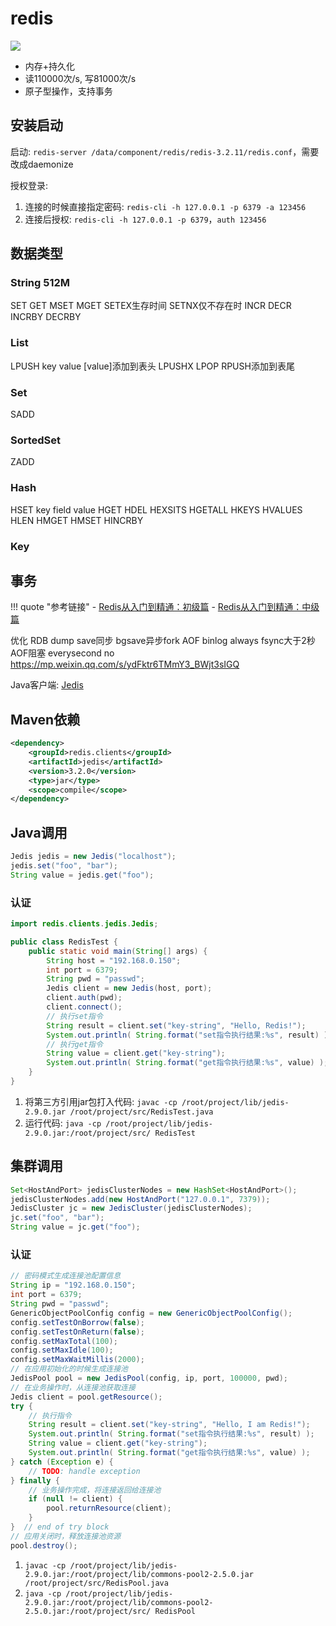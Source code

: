 # redis

![](https://img.shields.io/badge/language-C-brightgreen.svg)

- 内存+持久化
- 读110000次/s, 写81000次/s
- 原子型操作，支持事务

## 安装启动

启动: `redis-server /data/component/redis/redis-3.2.11/redis.conf`，需要改成daemonize

授权登录:

1. 连接的时候直接指定密码: `redis-cli -h 127.0.0.1 -p 6379 -a 123456`
1. 连接后授权: `redis-cli -h 127.0.0.1 -p 6379`，`auth 123456`

## 数据类型

### String 512M

SET GET MSET MGET SETEX生存时间 SETNX仅不存在时 INCR DECR INCRBY DECRBY

### List

LPUSH key value [value]添加到表头 LPUSHX LPOP RPUSH添加到表尾

### Set

SADD

### SortedSet

ZADD

### Hash

HSET key field value HGET HDEL HEXSITS HGETALL HKEYS HVALUES HLEN HMGET HMSET HINCRBY

### Key

## 事务

!!! quote "参考链接"
    - [Redis从入门到精通：初级篇](https://mp.weixin.qq.com/s/TrEcIW0DIgncpdQ00hAVSw)
    - [Redis从入门到精通：中级篇](https://mp.weixin.qq.com/s/-qdjcKouRVfa5QtjCAZTMA)


优化
RDB dump
save同步
bgsave异步fork
AOF binlog
always fsync大于2秒AOF阻塞
everysecond
no
https://mp.weixin.qq.com/s/ydFktr6TMmY3_BWjt3sIGQ

Java客户端: [Jedis](https://github.com/xetorthio/jedis)

## Maven依赖

```xml
<dependency>
    <groupId>redis.clients</groupId>
    <artifactId>jedis</artifactId>
    <version>3.2.0</version>
    <type>jar</type>
    <scope>compile</scope>
</dependency>
```

## Java调用

```java
Jedis jedis = new Jedis("localhost");
jedis.set("foo", "bar");
String value = jedis.get("foo");
```

### 认证

```java
import redis.clients.jedis.Jedis;

public class RedisTest {
    public static void main(String[] args) {
        String host = "192.168.0.150";
        int port = 6379;
        String pwd = "passwd";
        Jedis client = new Jedis(host, port);
        client.auth(pwd);
        client.connect();
        // 执行set指令
        String result = client.set("key-string", "Hello, Redis!");
        System.out.println( String.format("set指令执行结果:%s", result) );
        // 执行get指令
        String value = client.get("key-string");
        System.out.println( String.format("get指令执行结果:%s", value) );
    }
}
```

1. 将第三方引用jar包打入代码: `javac -cp /root/project/lib/jedis-2.9.0.jar /root/project/src/RedisTest.java`
1. 运行代码: `java -cp /root/project/lib/jedis-2.9.0.jar:/root/project/src/ RedisTest`

## 集群调用

```java
Set<HostAndPort> jedisClusterNodes = new HashSet<HostAndPort>();
jedisClusterNodes.add(new HostAndPort("127.0.0.1", 7379));
JedisCluster jc = new JedisCluster(jedisClusterNodes);
jc.set("foo", "bar");
String value = jc.get("foo");
```

### 认证

```java
// 密码模式生成连接池配置信息
String ip = "192.168.0.150";   
int port = 6379;   
String pwd = "passwd";   
GenericObjectPoolConfig config = new GenericObjectPoolConfig();   
config.setTestOnBorrow(false);   
config.setTestOnReturn(false);   
config.setMaxTotal(100);   
config.setMaxIdle(100);   
config.setMaxWaitMillis(2000);   
// 在应用初始化的时候生成连接池
JedisPool pool = new JedisPool(config, ip, port, 100000, pwd);
// 在业务操作时，从连接池获取连接
Jedis client = pool.getResource();   
try {   
    // 执行指令
    String result = client.set("key-string", "Hello, I am Redis!");   
    System.out.println( String.format("set指令执行结果:%s", result) );   
    String value = client.get("key-string");   
    System.out.println( String.format("get指令执行结果:%s", value) );   
} catch (Exception e) {   
    // TODO: handle exception  
} finally {   
    // 业务操作完成，将连接返回给连接池
    if (null != client) {   
        pool.returnResource(client);   
    }   
}  // end of try block  
// 应用关闭时，释放连接池资源
pool.destroy();
```

1. `javac -cp /root/project/lib/jedis-2.9.0.jar:/root/project/lib/commons-pool2-2.5.0.jar /root/project/src/RedisPool.java`
1. `java -cp /root/project/lib/jedis-2.9.0.jar:/root/project/lib/commons-pool2-2.5.0.jar:/root/project/src/ RedisPool`
